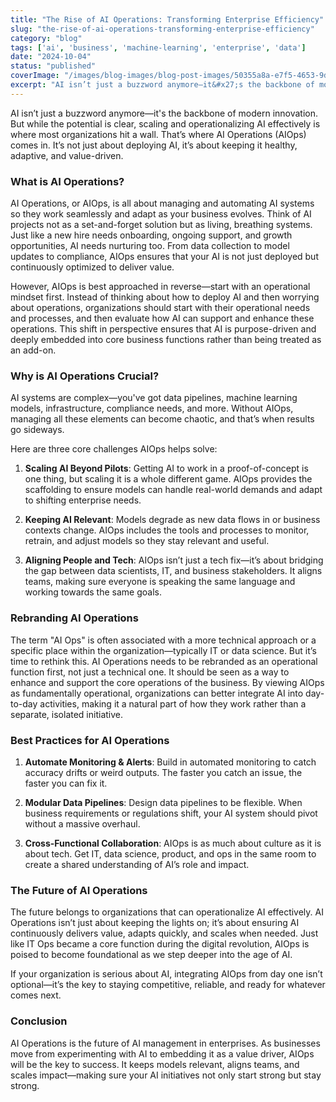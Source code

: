 ```yaml
---
title: "The Rise of AI Operations: Transforming Enterprise Efficiency"
slug: "the-rise-of-ai-operations-transforming-enterprise-efficiency"
category: "blog"
tags: ['ai', 'business', 'machine-learning', 'enterprise', 'data']
date: "2024-10-04"
status: "published"
coverImage: "/images/blog-images/blog-post-images/50355a8a-e7f5-4653-9d66-8a0d27497a2c.jpeg"
excerpt: "AI isn’t just a buzzword anymore—it&#x27;s the backbone of modern innovation. But while the potential is clear, scaling and operationalizing AI effectively is where most organizations hit a wall. That’s..."
---
```


AI isn’t just a buzzword anymore—it's the backbone of modern innovation. But while the potential is clear, scaling and operationalizing AI effectively is where most organizations hit a wall. That’s where AI Operations (AIOps) comes in. It’s not just about deploying AI, it’s about keeping it healthy, adaptive, and value-driven.

### What is AI Operations?

AI Operations, or AIOps, is all about managing and automating AI systems so they work seamlessly and adapt as your business evolves. Think of AI projects not as a set-and-forget solution but as living, breathing systems. Just like a new hire needs onboarding, ongoing support, and growth opportunities, AI needs nurturing too. From data collection to model updates to compliance, AIOps ensures that your AI is not just deployed but continuously optimized to deliver value.

However, AIOps is best approached in reverse—start with an operational mindset first. Instead of thinking about how to deploy AI and then worrying about operations, organizations should start with their operational needs and processes, and then evaluate how AI can support and enhance these operations. This shift in perspective ensures that AI is purpose-driven and deeply embedded into core business functions rather than being treated as an add-on.

### Why is AI Operations Crucial?

AI systems are complex—you've got data pipelines, machine learning models, infrastructure, compliance needs, and more. Without AIOps, managing all these elements can become chaotic, and that’s when results go sideways.

Here are three core challenges AIOps helps solve:

1. **Scaling AI Beyond Pilots**: Getting AI to work in a proof-of-concept is one thing, but scaling it is a whole different game. AIOps provides the scaffolding to ensure models can handle real-world demands and adapt to shifting enterprise needs.


1. **Keeping AI Relevant**: Models degrade as new data flows in or business contexts change. AIOps includes the tools and processes to monitor, retrain, and adjust models so they stay relevant and useful.


1. **Aligning People and Tech**: AIOps isn’t just a tech fix—it’s about bridging the gap between data scientists, IT, and business stakeholders. It aligns teams, making sure everyone is speaking the same language and working towards the same goals.



### Rebranding AI Operations

The term "AI Ops" is often associated with a more technical approach or a specific place within the organization—typically IT or data science. But it’s time to rethink this. AI Operations needs to be rebranded as an operational function first, not just a technical one. It should be seen as a way to enhance and support the core operations of the business. By viewing AIOps as fundamentally operational, organizations can better integrate AI into day-to-day activities, making it a natural part of how they work rather than a separate, isolated initiative.

### Best Practices for AI Operations

1. **Automate Monitoring & Alerts**: Build in automated monitoring to catch accuracy drifts or weird outputs. The faster you catch an issue, the faster you can fix it.


1. **Modular Data Pipelines**: Design data pipelines to be flexible. When business requirements or regulations shift, your AI system should pivot without a massive overhaul.


1. **Cross-Functional Collaboration**: AIOps is as much about culture as it is about tech. Get IT, data science, product, and ops in the same room to create a shared understanding of AI’s role and impact.



### The Future of AI Operations

The future belongs to organizations that can operationalize AI effectively. AI Operations isn’t just about keeping the lights on; it’s about ensuring AI continuously delivers value, adapts quickly, and scales when needed. Just like IT Ops became a core function during the digital revolution, AIOps is poised to become foundational as we step deeper into the age of AI.

If your organization is serious about AI, integrating AIOps from day one isn’t optional—it’s the key to staying competitive, reliable, and ready for whatever comes next.

### Conclusion

AI Operations is the future of AI management in enterprises. As businesses move from experimenting with AI to embedding it as a value driver, AIOps will be the key to success. It keeps models relevant, aligns teams, and scales impact—making sure your AI initiatives not only start strong but stay strong.

